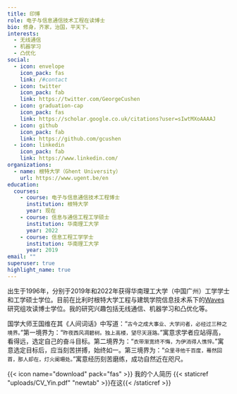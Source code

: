 ```yaml
---
title: 印博
role: 电子与信息通信技术工程在读博士
bio: 修身，齐家，治国，平天下。
interests:
  - 无线通信
  - 机器学习
  - 凸优化
social:
  - icon: envelope
    icon_pack: fas
    link: /#contact
  - icon: twitter
    icon_pack: fab
    link: https://twitter.com/GeorgeCushen
  - icon: graduation-cap
    icon_pack: fas
    link: https://scholar.google.co.uk/citations?user=sIwtMXoAAAAJ
  - icon: github
    icon_pack: fab
    link: https://github.com/gcushen
  - icon: linkedin
    icon_pack: fab
    link: https://www.linkedin.com/
organizations:
  - name: 根特大学（Ghent University）
    url: https://www.ugent.be/en
education:
  courses:
    - course: 电子与信息通信技术工程博士
      institution: 根特大学
      year: 现在
    - course: 信息与通信工程工学硕士
      institution: 华南理工大学
      year: 2022
    - course: 信息工程工学学士
      institution: 华南理工大学
      year: 2019
email: ""
superuser: true
highlight_name: true
---
```

出生于1996年，分别于2019年和2022年获得华南理工大学（中国广州）工学学士和工学硕士学位。目前在比利时根特大学工程与建筑学院信息技术系下的[Waves](https://www.waves.intec.ugent.be/)研究组攻读博士学位。我的研究兴趣包括无线通信、机器学习和凸优化等。

国学大师王国维在其《人间词话》中写道：“`古今之成大事业、大学问者，必经过三种之境界。`”第一境界为：“`昨夜西风凋碧树。独上高楼，望尽天涯路。`”寓意求学者应站得高，看得远，选定自己的奋斗目标。第二境界为：“`衣带渐宽终不悔，为伊消得人憔悴。`”寓意选定目标后，应当刻苦拼搏，始终如一。第三境界为：“`众里寻他千百度，蓦然回首，那人却在，灯火阑珊处。`”寓意经历刻苦磨练，成功自然近在咫尺。

{{< icon name="download" pack="fas" >}} 我的个人简历 {{< staticref "uploads/CV_Yin.pdf" "newtab" >}}在这{{< /staticref >}}